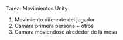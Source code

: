 ﻿Tarea: Movimientos Unity
1. Movimiento diferente del jugador
2. Camara primera persona + otros
3. Camara moviendose alrededor de la mesa